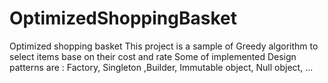 # OptimizedShoppingBasket
Optimized shopping basket
This project is a sample of Greedy algorithm to select items base on their cost and rate
Some of implemented Design patterns are :
Factory, Singleton ,Builder, Immutable object, Null object, ...
 
